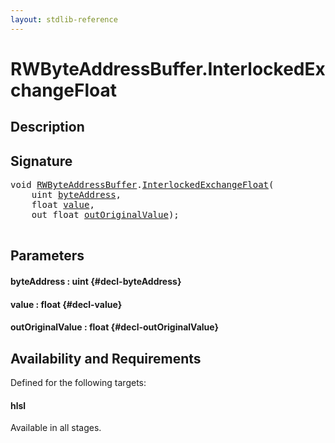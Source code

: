 ```yaml
---
layout: stdlib-reference
---
```


# RWByteAddressBuffer\.InterlockedExchangeFloat

## Description





## Signature 

<pre>
<span class="code_keyword">void</span> <a href="/stdlib-reference/types/RWByteAddressBuffer/index" class="code_type">RWByteAddressBuffer</a>.<a href="/stdlib-reference/types/RWByteAddressBuffer/InterlockedExchangeFloat">InterlockedExchangeFloat</a>(
    <span class="code_keyword">uint</span> <a href="/stdlib-reference/types/RWByteAddressBuffer/InterlockedExchangeFloat#decl-byteAddress" class="code_param">byteAddress</a>,
    <span class="code_keyword">float</span> <a href="/stdlib-reference/types/RWByteAddressBuffer/InterlockedExchangeFloat#decl-value" class="code_param">value</a>,
    <span class="code_keyword">out</span> <span class="code_keyword">float</span> <a href="/stdlib-reference/types/RWByteAddressBuffer/InterlockedExchangeFloat#decl-outOriginalValue" class="code_param">outOriginalValue</a>);

</pre>

## Parameters

#### byteAddress  : uint {#decl-byteAddress}
#### value  : float {#decl-value}
#### outOriginalValue  : float {#decl-outOriginalValue}

## Availability and Requirements

Defined for the following targets:

#### hlsl
Available in all stages.




